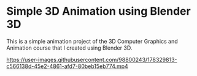 # Simple 3D Animation using Blender 3D
This is a simple animation project of the 3D Computer Graphics and Animation course that I created using Blender 3D.

https://user-images.githubusercontent.com/98800243/178329813-c566138d-45e2-4861-afd7-80beb15eb774.mp4
